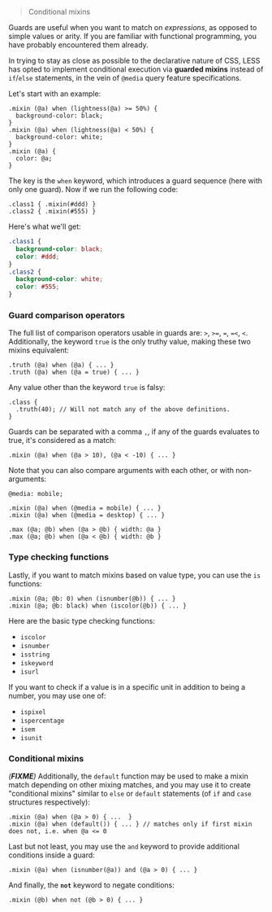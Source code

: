 > Conditional mixins

Guards are useful when you want to match on _expressions_, as opposed to simple values or arity. If you are familiar with functional programming, you have probably encountered them already.

In trying to stay as close as possible to the declarative nature of CSS, LESS has opted to implement conditional execution via **guarded mixins** instead of `if`/`else` statements, in the vein of `@media` query feature specifications.

Let's start with an example:

```less
.mixin (@a) when (lightness(@a) >= 50%) {
  background-color: black;
}
.mixin (@a) when (lightness(@a) < 50%) {
  background-color: white;
}
.mixin (@a) {
  color: @a;
}
```

The key is the `when` keyword, which introduces a guard sequence (here with only one guard). Now if we run the following code:

```less
.class1 { .mixin(#ddd) }
.class2 { .mixin(#555) }
```

Here's what we'll get:

```css
.class1 {
  background-color: black;
  color: #ddd;
}
.class2 {
  background-color: white;
  color: #555;
}
```

### Guard comparison operators

The full list of comparison operators usable in guards are: `>`, `>=`, `=`, `=<`, `<`. Additionally, the keyword `true` is the only truthy value, making these two mixins equivalent:

```less
.truth (@a) when (@a) { ... }
.truth (@a) when (@a = true) { ... }
```

Any value other than the keyword `true` is falsy:

```less
.class {
  .truth(40); // Will not match any of the above definitions.
}
```

Guards can be separated with a comma `,`, if any of the guards evaluates to true, it's considered as a match:

```less
.mixin (@a) when (@a > 10), (@a < -10) { ... }
```

Note that you can also compare arguments with each other, or with non-arguments:

```less
@media: mobile;

.mixin (@a) when (@media = mobile) { ... }
.mixin (@a) when (@media = desktop) { ... }

.max (@a; @b) when (@a > @b) { width: @a }
.max (@a; @b) when (@a < @b) { width: @b }
```

### Type checking functions

Lastly, if you want to match mixins based on value type, you can use the `is` functions:

```less
.mixin (@a; @b: 0) when (isnumber(@b)) { ... }
.mixin (@a; @b: black) when (iscolor(@b)) { ... }
```

Here are the basic type checking functions:

* `iscolor`
* `isnumber`
* `isstring`
* `iskeyword`
* `isurl`

If you want to check if a value is in a specific unit in addition to being a number, you may use one of:

* `ispixel`
* `ispercentage`
* `isem`
* `isunit`

### Conditional mixins

_(**FIXME**)_ Additionally, the `default` function may be used to make a mixin match depending on other mixing matches, and you may use it to create "conditional mixins" similar to `else` or `default` statements (of `if` and `case` structures respectively):

```less
.mixin (@a) when (@a > 0) { ...  }
.mixin (@a) when (default()) { ... } // matches only if first mixin does not, i.e. when @a <= 0
```

Last but not least, you may use the `and` keyword to provide additional conditions inside a guard:

```less
.mixin (@a) when (isnumber(@a)) and (@a > 0) { ... }
```

And finally, the **`not`** keyword to negate conditions:

```less
.mixin (@b) when not (@b > 0) { ... }
```